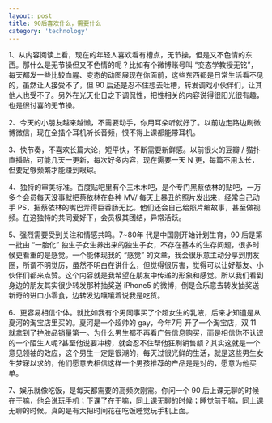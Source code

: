 ```yaml
---
layout: post
title: 90后喜欢什么，需要什么
category: 'technology'
---
```


1、从内容阅读上看，现在的年轻人喜欢看有槽点，无节操，但是又不色情的东西。那什么是无节操但又不色情的呢？比如有个微博账号叫 “变态学教授无铭”，每天都发一些比较血腥、变态的动图展现在你面前，这些东西都是日常生活看不见的，虽然让人接受不了，但 90 后还是忍不住想去吐槽，转发调戏小伙伴们，让其他人也受不了。另外在光天化日之下调侃性，把性相关的内容说得很阳光很有趣，也是很讨喜的无节操。

2、今天的小朋友越来越懒，不需要动手，你用耳朵听就好了。以前边走路边刷微博微信，现在全插个耳机听长音频，恨不得上课都能带耳机。

3、快节奏，不喜欢长篇大论，短平快，不断需要新鲜感。以前很火的豆瓣 / 猫扑直播贴，可能几天一更新，每次好多内容，现在需要一天 N 更，每篇不用太长，但要足够频繁才能赚到眼球。

4、独特的审美标准。百度贴吧里有个三木木吧，是个专门黑蔡依林的贴吧，一万多个会员每天没事就把蔡依林在各种 MV/ 每天上暴丑的照片发出来，经常自己动手 PS，把蔡依林的嘴巴弄得巨香肠无比。他们还会自己给照片编故事，甚至做视频。在这独特的共同爱好下，会员极其团结，异常活跃。

5、强烈需要受到关注和情感共鸣。7~80年 代是中国刚开始计划生育，90 后是第一批由 “一胎化” 独生子女生养出来的独生子女，不存在基本的生存问题，很多时候更看重的是感觉。一个能体现我的 “感觉” 的文章，我会很乐意主动分享到朋友圈，所谓不明觉厉，虽然不明白在讲什么，但觉得很厉害，觉得可以让好基友、小伙伴们都来点赞。这个内容就是我希望在朋友中传递的形象和感觉。所以我们看到身边的朋友其实很少转发那种抽奖送 iPhone5 的微博，倒是会乐意去转发抽奖送新奇的进口小零食，边转发边嚷嚷着说我是吃货。

6、更容易相信个体。就比如我有个男同事买了个超女生的乳液，后来才知道是从夏河的淘宝店里买的。夏河是一个超帅的 gay，今年7月 开了一个淘宝店，双 11 就拿到了护肤品销量第一。为什么男生都不再看广告信息购买，而是相信你不认识的一个陌生人呢?甚至他说要冲榜，就会忍不住帮他狂刷销售额？其实这就是一个意见领袖的效应，这个男生一定是很潮的，每天过很光鲜的生活，就是这些男生女生梦寐以求的，他们愿意去相信这样一个男孩推荐的产品是是对的，愿意为他买单。

7、娱乐就像吃饭，是每天都需要的高频次刚需。你问一个 90 后上课无聊的时候在干嘛，他会说玩手机；下课了在干嘛，同上课无聊的时候；睡觉前干嘛，同上课无聊的时候。真的是有大把时间花在吃饭睡觉玩手机上面。